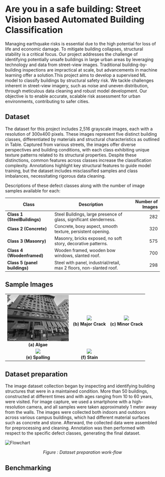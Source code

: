 # Are you in a safe building: Street Vision based Automated Building Classification
Managing earthquake risks is essential due to the high potential for loss of life and economic damage. To mitigate building collapses, structural stability is a critical focus. Our project addresses the challenge of identifying potentially unsafe buildings in large urban areas by leveraging technology and data from street-view images. Traditional building-by-building inspections are impractical at scale, but advancements in machine learning offer a solution.This project aims to develop a supervised ML model to classify buildings by structural safety risk. We tackle challenges inherent in street-view imagery, such as noise and uneven distribution, through meticulous data cleaning and robust model development. Our objective is to enable accurate, scalable risk assessment for urban environments, contributing to safer cities.


## Dataset
The dataset for this project includes 2,516 grayscale images, each with a resolution of 300x400 pixels. These images represent five distinct building classes, differentiated by materials and structural characteristics as outlined in Table. Captured from various streets, the images offer diverse perspectives and building conditions, with each class exhibiting unique texture patterns related to its structural properties. Despite these distinctions, common features across classes increase the classification complexity. Annotations highlight key structural features to guide model training, but the dataset includes misclassified samples and class imbalances, necessitating rigorous data cleaning.

Descriptions of these defect classes along with the number of image samples available for each:

| Class  | Description                                                                    | Number of Images |
|--------------|--------------------------------------------------------------------------------|-----------------:|
| **Class 1 (SteelBuildings)**    |  Steel Buildings, large presence of glass, significant slenderness.        | 282            |
| **Class 2 (Concrete)** | Concrete, boxy aspect, smooth texture, persistent opening.                                            | 320             |
| **Class 3 (Masonry)** |  Masonry, bricks exposed, no soft story, decorative patterns.                                               | 575             |
| **Class 4 (Woodenframed)**  | Wooden framed, wooden bow windows, slanted roof.                                           | 700          |
| **Class 5 (panel buildings)** | Steel with panel, industrial/retail, max 2 floors, non-slanted roof.                                        | 298            |

## Sample Images

<table border="0" style="text-align: center;">
  <tr>
    <td style="text-align: center;"><img src="sample data/1/17_A.jpg" width="200" /><br><b>(a) Algae</b></td>
    <td style="text-align: center;"><img src="sample images/class_images/major crack/cls01_020.jpg" width="200" /><br><b>(b) Major Crack</b></td>
    <td style="text-align: center;"><img src="sample images/class_images/minor crack/cls02_031.jpg" width="200" /><br><b>(c) Minor Crack</b></td>
  
  </tr>
  <tr>
    <td style="text-align: center;"><img src="sample images/class_images/spalling/cls05_013.jpg" width="200" /><br><b>(e) Spalling</b></td>
    <td style="text-align: center;"><img src="sample images/class_images/stain/cls06_082.jpg" width="200" /><br><b>(f) Stain</b></td>
  </tr>
</table>


## Dataset preparation

The image dataset collection began by inspecting and identifying building structures that were in a maintained condition. More than 50 buildings, constructed at different times and with ages ranging from 10 to 60 years, were visited. For image capture, we used a smartphone with a high-resolution camera, and all samples were taken approximately 1 meter away from the walls. The images were collected both indoors and outdoors across various campus buildings, which had different material surfaces such as concrete and stone. Afterward, the collected data were assembled for preprocessing and cleaning. Annotation was then performed with respect to the specific defect classes, generating the final dataset.


![Flowchart](https://github.com/Praveenkottari/BD3-Dataset/blob/3d45ea59b1c514bea5e6a3c52c103986a5953b36/sample%20images/markdown_images/flow-chart3.png)

<p align="center"><i>Figure : Dataset preparation work-flow</i></p>



## Benchmarking

